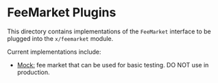 # FeeMarket Plugins

This directory contains implementations of the `FeeMarket` interface to be
plugged into the `x/feemarket` module.

Current implementations include:

- [Mock:](mock/feemarket.go) fee market that can be used for basic testing.
DO NOT use in production.
